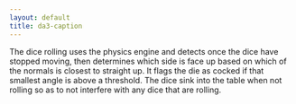 ```yaml
---
layout: default
title: da3-caption
---
```

The dice rolling uses the physics engine and detects once the dice have stopped moving, then determines which side is face up based on which of the normals is closest to straight up. It flags the die as cocked if that smallest angle is above a threshold. The dice sink into the table when not rolling so as to not interfere with any dice that are rolling.